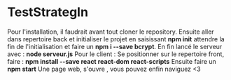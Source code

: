 # TestStrategIn
Pour l'installation, il faudrait avant tout cloner le repository. Ensuite aller dans repertoire back et initialiser le projet en saisissant **npm init** attendre la fin de l'initialisation et faire un **npm i --save bcrypt**.
En fin lancé le serveur avec : **node serveur.js**
Pour le client : 
Se positionner sur le repertoire front, faire : **npm install --save react react-dom react-scripts**
Ensuite faire un **npm start**
Une page web, s'ouvre , vous pouvez enfin naviguez <3

